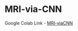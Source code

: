 # MRI-via-CNN
Google Colab Link - [MRI-viaCNN](https://colab.research.google.com/drive/1knJodM4J66hcOsWB0TuPfNFmcHZHQ-WQ?usp=sharing)
